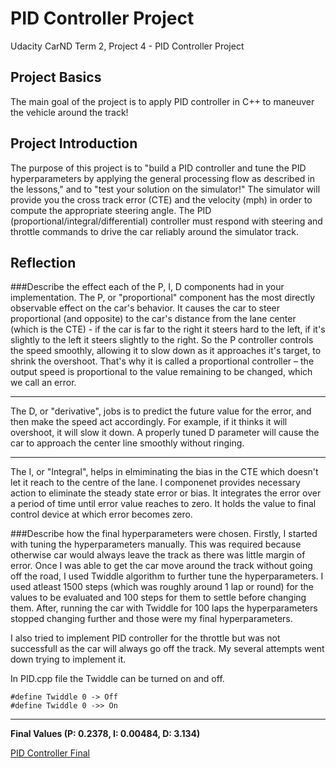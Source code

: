 # PID Controller Project
Udacity CarND Term 2, Project 4 - PID Controller Project

## Project Basics
The main goal of the project is to apply PID controller in C++ to maneuver the vehicle around the track!

## Project Introduction
The purpose of this project is to "build a PID controller and tune the PID hyperparameters by applying the general processing flow as described in the lessons," and to "test your solution on the simulator!" The simulator will provide you the cross track error (CTE) and the velocity (mph) in order to compute the appropriate steering angle. The PID (proportional/integral/differential) controller must respond with steering and throttle commands to drive the car reliably around the simulator track.

## Reflection
###Describe the effect each of the P, I, D components had in your implementation.
The P, or "proportional" component has the most directly observable effect on the car's behavior. It causes the car to steer proportional (and opposite) to the car's distance from the lane center (which is the CTE) - if the car is far to the right it steers hard to the left, if it's slightly to the left it steers slightly to the right.
So the P controller controls the speed smoothly, allowing it to slow down as it approaches it's target, to shrink the overshoot. That's why it is called a proportional controller – the output speed is proportional to the value remaining to be changed, which we call an error.

* * *
The D, or "derivative", jobs is to predict the future value for the error, and then make the speed act accordingly. For example, if it thinks it will overshoot, it will slow it down. A properly tuned D parameter will cause the car to approach the center line smoothly without ringing.

* * *
The I, or "Integral", helps in elmiminating the bias in the CTE which doesn't let it reach to the centre of the lane. I componenet provides necessary action to eliminate the steady state error or bias.  It integrates the error over a period of time until error value reaches to zero. It holds the value to final control device at which error becomes zero.

###Describe how the final hyperparameters were chosen.
Firstly, I started with tuning the hyperparameters manually. This was required because otherwise car would always leave the track as there was little margin of error. Once I was able to get the car move around the track without going off the road, I used Twiddle algorithm to further tune the hyperparameters. I used atleast 1500 steps (which was roughly around 1 lap or round) for the values to be evaluated  and 100 steps for them to settle before changing them. After, running the car with Twiddle for 100 laps the hyperparameters stopped changing further and those were my final hyperparameters. 

I also tried to implement PID controller for the throttle but was not successfull as the car will always go off the track. My several attempts went down trying to implement it.

In PID.cpp file the Twiddle can be turned on and off. 
```
#define Twiddle 0 -> Off
#define Twiddle 0 ->> On
```
_ _ _

**Final Values (P: 0.2378, I: 0.00484, D: 3.134)**

[PID Controller Final](https://www.youtube.com/watch?v=1gVhF3JGWzk&t=11s)



